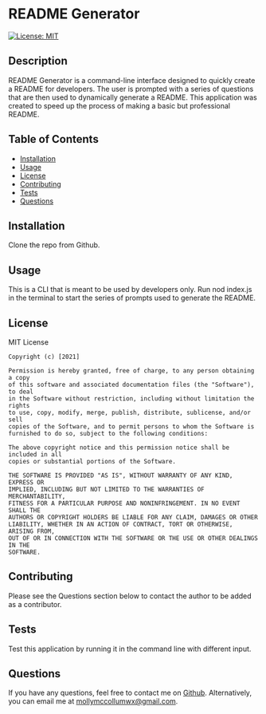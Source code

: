 
# README Generator
[![License: MIT](https://img.shields.io/badge/License-MIT-yellow.svg)](https://opensource.org/licenses/MIT)

## Description
README Generator is a command-line interface designed to quickly create a README for developers. The user is prompted with a series of questions that are then used to dynamically generate a README. This application was created to speed up the process of making a basic but professional README.


## Table of Contents
* [Installation](#Installation)
* [Usage](#Usage)
* [License](#License)
* [Contributing](#Contributing)
* [Tests](#Tests)
* [Questions](#Questions)

## Installation
Clone the repo from Github.

## Usage 
This is a CLI that is meant to be used by developers only. Run nod index.js in the terminal to start the series of prompts used to generate the README.

## License
MIT License

    Copyright (c) [2021]
    
    Permission is hereby granted, free of charge, to any person obtaining a copy
    of this software and associated documentation files (the "Software"), to deal
    in the Software without restriction, including without limitation the rights
    to use, copy, modify, merge, publish, distribute, sublicense, and/or sell
    copies of the Software, and to permit persons to whom the Software is
    furnished to do so, subject to the following conditions:
    
    The above copyright notice and this permission notice shall be included in all
    copies or substantial portions of the Software.
    
    THE SOFTWARE IS PROVIDED "AS IS", WITHOUT WARRANTY OF ANY KIND, EXPRESS OR
    IMPLIED, INCLUDING BUT NOT LIMITED TO THE WARRANTIES OF MERCHANTABILITY,
    FITNESS FOR A PARTICULAR PURPOSE AND NONINFRINGEMENT. IN NO EVENT SHALL THE
    AUTHORS OR COPYRIGHT HOLDERS BE LIABLE FOR ANY CLAIM, DAMAGES OR OTHER
    LIABILITY, WHETHER IN AN ACTION OF CONTRACT, TORT OR OTHERWISE, ARISING FROM,
    OUT OF OR IN CONNECTION WITH THE SOFTWARE OR THE USE OR OTHER DEALINGS IN THE
    SOFTWARE.

## Contributing
Please see the Questions section below to contact the author to be added as a contributor.


## Tests
Test this application by running it in the command line with different input.

## Questions
If you have any questions, feel free to contact me on [Github](https://www.github.com/mollymccollumwx).
Alternatively, you can email me at mollymccollumwx@gmail.com.
  
